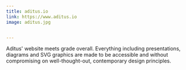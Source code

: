 ```yaml
---
title: aditus.io
link: https://www.aditus.io
image: aditus.jpg


---
```


Aditus' website meets grade overall. Everything including presentations, diagrams and SVG graphics are made to be accessible and without compromising on well-thought-out, contemporary design principles.

